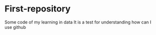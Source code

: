 # First-repository
Some code of my learning in data
It is a test for understanding how can I use github
